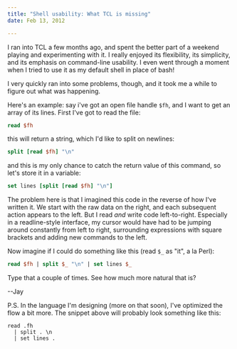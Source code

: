```yaml
---
title: "Shell usability: What TCL is missing"
date: Feb 13, 2012

---
```


I ran into TCL a few months ago, and spent the better part of a weekend playing and experimenting with it.  I really enjoyed its flexibility, its simplicity, and its emphasis on command-line usability.  I even went through a moment when I tried to use it as my default shell in place of bash!

I very quickly ran into some problems, though, and it took me a while to figure out what was happening.

<!--fold-->

Here's an example: say i've got an open file handle `$fh`, and I want to get an array of its lines.  First I've got to read the file:

``` tcl
read $fh
```

this will return a string, which I'd like to split on newlines:

``` tcl
split [read $fh] "\n"
```

and this is my only chance to catch the return value of this command, so let's store it in a variable:

``` tcl
set lines [split [read $fh] "\n"]
```

The problem here is that I imagined this code in the reverse of how I've written it.  We start with the raw data on the right, and each subsequent action appears to the left.  But I read *and* write code left-to-right.  Especially in a readline-style interface, my cursor would have had to be jumping around constantly from left to right, surrounding expressions with square brackets and adding new commands to the left.

Now imagine if I could do something like this (read `$_` as "it", a la Perl):

``` tcl
read $fh | split $_ "\n" | set lines $_
```

Type that a couple of times.  See how much more natural that is?

--Jay

P.S.  In the language I'm designing (more on that soon), I've optimized the flow a bit more.  The snippet above will probably look something like this:

```
read .fh
  | split . \n
  | set lines .
```
